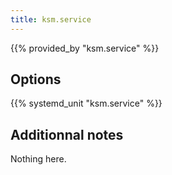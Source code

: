 ```yaml
---
title: ksm.service
---
```


{{% provided_by "ksm.service" %}}

## Options

{{% systemd_unit "ksm.service" %}}

## Additionnal notes

Nothing here.